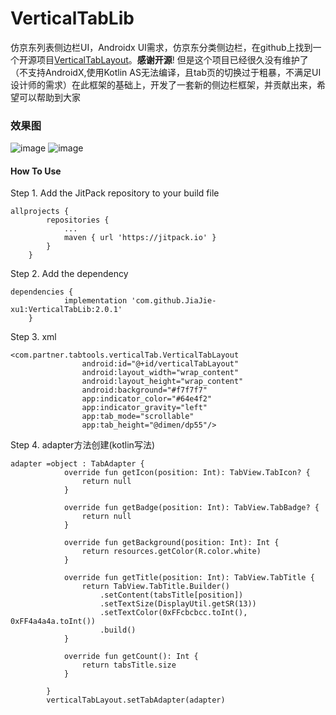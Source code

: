 # VerticalTabLib
仿京东列表侧边栏UI，Androidx
UI需求，仿京东分类侧边栏，在github上找到一个开源项目[VerticalTabLayout](https://github.com/qstumn/VerticalTabLayout)。**感谢开源**! 但是这个项目已经很久没有维护了（不支持AndroidX,使用Kotlin AS无法编译，且tab页的切换过于粗暴，不满足UI设计师的需求）在此框架的基础上，开发了一套新的侧边栏框架，并贡献出来，希望可以帮助到大家

### 效果图
![image](https://github.com/JiaJie-xu1/VerticalTabLib/blob/master/demo1.gif)
![image](https://github.com/JiaJie-xu1/VerticalTabLib/blob/master/demo2.gif)


#### How To Use

Step 1. Add the JitPack repository to your build file


```
allprojects {
		repositories {
			...
			maven { url 'https://jitpack.io' }
		}
	}

```

Step 2. Add the dependency


```
dependencies {
	        implementation 'com.github.JiaJie-xu1:VerticalTabLib:2.0.1'
	}
```

Step 3. xml

```
<com.partner.tabtools.verticalTab.VerticalTabLayout
                android:id="@+id/verticalTabLayout"
                android:layout_width="wrap_content"
                android:layout_height="wrap_content"
                android:background="#f7f7f7"
                app:indicator_color="#64e4f2"
                app:indicator_gravity="left"
                app:tab_mode="scrollable"
                app:tab_height="@dimen/dp55"/>
```
Step 4. adapter方法创建(kotlin写法)

```
adapter =object : TabAdapter {
            override fun getIcon(position: Int): TabView.TabIcon? {
                return null
            }

            override fun getBadge(position: Int): TabView.TabBadge? {
                return null
            }

            override fun getBackground(position: Int): Int {
                return resources.getColor(R.color.white)
            }

            override fun getTitle(position: Int): TabView.TabTitle {
                return TabView.TabTitle.Builder()
                    .setContent(tabsTitle[position])
                    .setTextSize(DisplayUtil.getSR(13))
                    .setTextColor(0xFFcbcbcc.toInt(), 0xFF4a4a4a.toInt())
                    .build()
            }

            override fun getCount(): Int {
                return tabsTitle.size
            }

        }
        verticalTabLayout.setTabAdapter(adapter)
```
